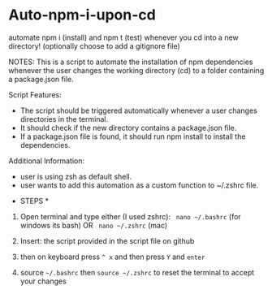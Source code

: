 # Auto-npm-i-upon-cd
automate npm i (install) and npm t (test) whenever you cd into a new directory! (optionally choose to add a gitignore file)

NOTES: 
This is a script to automate the installation of npm dependencies whenever the user changes the working directory (cd) to a folder containing a package.json file.

Script Features:
- The script should be triggered automatically whenever a user changes directories in the terminal.
- It should check if the new directory contains a package.json file.
- If a package.json file is found, it should run npm install to install the dependencies.

Additional Information:
-  user is using zsh as default shell.
-  user wants to add this automation as a custom function to ~/.zshrc file.


*  STEPS  *

1. Open terminal and type either (I used zshrc):
` nano ~/.bashrc` (for windows its bash)
OR
` nano ~/.zshrc` (mac)

2. Insert: the script provided in the script file on github

3. then on keyboard press ` ^ x ` and then press `Y` and  `enter`

4. source `~/.bashrc` then `source ~/.zshrc` to reset the terminal to accept your changes


